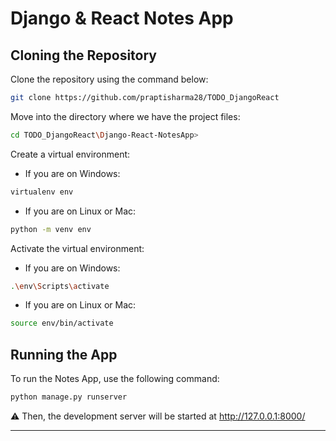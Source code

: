 # Django & React Notes App

## Cloning the Repository

Clone the repository using the command below:

```bash
git clone https://github.com/praptisharma28/TODO_DjangoReact
```

Move into the directory where we have the project files:

```bash
cd TODO_DjangoReact\Django-React-NotesApp>
```

Create a virtual environment:

- If you are on Windows:

```bash
virtualenv env
```

- If you are on Linux or Mac:

```bash
python -m venv env
```

Activate the virtual environment:

- If you are on Windows:

```bash
.\env\Scripts\activate
```

- If you are on Linux or Mac:

```bash
source env/bin/activate
```

## Running the App

To run the Notes App, use the following command:

```bash
python manage.py runserver
```

⚠ Then, the development server will be started at http://127.0.0.1:8000/

---
